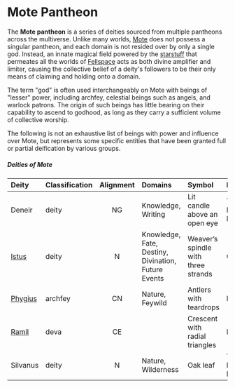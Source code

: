 # Mote Pantheon

The **Mote pantheon** is a series of deities sourced from multiple pantheons across the multiverse. Unlike many worlds, [Mote](../mote/mote.md) does not possess a singular pantheon, and each domain is not resided over by only a single god. Instead, an innate magical field powered by the [starstuff](../artifacts/starstuff.md) that permeates all the worlds of [Fellspace](../astronomy/fellspace.md) acts as both divine amplifier and limiter, causing the collective belief of a deity's followers to be their only means of claiming and holding onto a domain.

The term "god" is often used interchangeably on Mote with beings of "lesser" power, including archfey, celestial beings such as angels, and warlock patrons. The origin of such beings has little bearing on their capability to ascend to godhood, as long as they carry a sufficient volume of collective worship.

The following is not an exhaustive list of beings with power and influence over Mote, but represents some specific entities that have been granted full or partial deification by various groups.

##### Deities of Mote
|  Deity | Classification | Alignment | Domains | Symbol | Pantheon |
|:-------|:-|:---------:|:--------|:-------|:-|
| Deneir | deity | NG | Knowledge, Writing | Lit candle above an open eye | The Forgotten Realms |
| [Istus](istus.md) | deity | N | Knowledge, Fate, Destiny, Divination, Future Events | Weaver’s spindle with three strands | Greyhawk |
| [Phygius](phygius.md) | archfey | CN | Nature, Feywild | Antlers with teardrops | Mote |
| [Ramil](ramil.md) | deva | CE | | Crescent with radial triangles | Mote |
| Silvanus | deity | N | Nature, Wilderness | Oak leaf | The Forgotten Realms |
